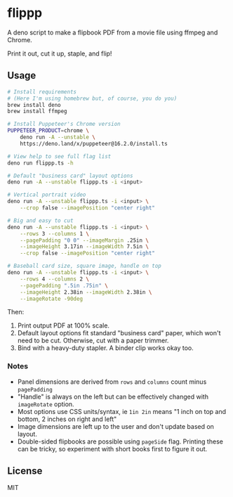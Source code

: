 # flippp

A deno script to make a flipbook PDF from a movie file using ffmpeg and Chrome.

Print it out, cut it up, staple, and flip!

## Usage

``` bash
# Install requirements
# (Here I'm using homebrew but, of course, you do you)
brew install deno
brew install ffmpeg

# Install Puppeteer's Chrome version
PUPPETEER_PRODUCT=chrome \
    deno run -A --unstable \
    https://deno.land/x/puppeteer@16.2.0/install.ts

# View help to see full flag list
deno run flippp.ts -h

# Default "business card" layout options
deno run -A --unstable flippp.ts -i <input>

# Vertical portrait video
deno run -A --unstable flippp.ts -i <input> \
    --crop false --imagePosition "center right"

# Big and easy to cut
deno run -A --unstable flippp.ts -i <input> \
    --rows 3 --columns 1 \
    --pagePadding "0 0" --imageMargin .25in \
    --imageHeight 3.17in --imageWidth 7.5in \
    --crop false --imagePosition "center right"

# Baseball card size, square image, handle on top
deno run -A --unstable flippp.ts -i <input> \
    --rows 4 --columns 2 \
    --pagePadding ".5in .75in" \
    --imageHeight 2.38in --imageWidth 2.38in \
    --imageRotate -90deg
```

Then:

1. Print output PDF at 100% scale.
1. Default layout options fit standard "business card" paper, which won't need to be cut. Otherwise, cut with a paper trimmer.
1. Bind with a heavy-duty stapler. A binder clip works okay too.

### Notes

* Panel dimensions are derived from `rows` and `columns` count minus `pagePadding`
* "Handle" is always on the left but can be effectively changed with `imageRotate` option.
* Most options use CSS units/syntax, ie `1in 2in` means "1 inch on top and bottom, 2 inches on right and left"
* Image dimensions are left up to the user and don't update based on layout.
* Double-sided flipbooks are possible using `pageSide` flag. Printing these can be tricky, so experiment with short books first to figure it out.

## License

MIT